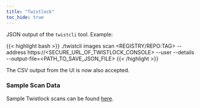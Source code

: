 ```yaml
---
title: "Twistlock"
toc_hide: true
---
```

JSON output of the `twistcli` tool. Example:

{{< highlight bash >}}
./twistcli images scan <REGISTRY/REPO:TAG> --address https://<SECURE_URL_OF_TWISTLOCK_CONSOLE> --user <USER> --details --output-file=<PATH_TO_SAVE_JSON_FILE>
{{< /highlight >}}

The CSV output from the UI is now also accepted.

### Sample Scan Data
Sample Twistlock scans can be found [here](https://github.com/DefectDojo/django-DefectDojo/tree/master/unittests/scans/twistlock).